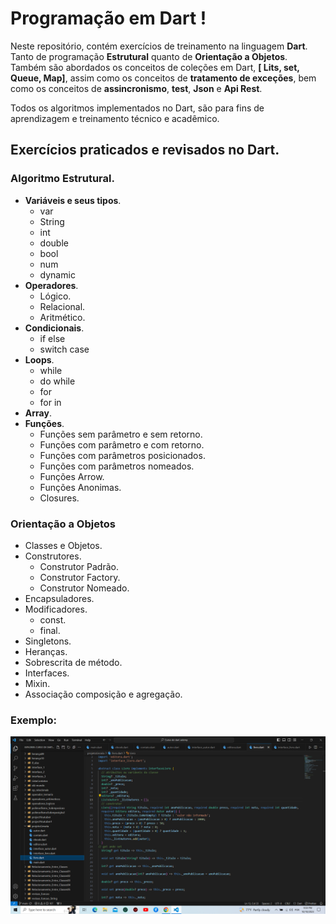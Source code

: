 # Programação em Dart !
Neste repositório, contém exercícios de treinamento na linguagem **Dart**. 
Tanto de programação **Estrutural** quanto de **Orientação a Objetos**. Também são abordados os conceitos de coleções em Dart, **[ Lits, set, Queue, Map]**, assim como os conceitos de **tratamento de exceções**, bem como os conceitos de **assincronismo**, **test**, **Json** e **Api Rest**.

Todos os algoritmos implementados no Dart, são para fins de aprendizagem e treinamento técnico e acadêmico.

## Exercícios praticados e revisados no Dart.

### Algoritmo Estrutural.

* **Variáveis e seus tipos**.
   * var 
   * String
   * int
   * double
   * bool
   * num
   * dynamic
* **Operadores**.
   * Lógico.
   * Relacional.
   * Aritmético.
* **Condicionais**.
   * if else
   * switch case
* **Loops**.
   * while
   * do while
   * for
   * for in
* **Array**.
* **Funções**.
  * Funções sem parâmetro e sem retorno.
  * Funções com parâmetro e com retorno.
  * Funções com parâmetros posicionados.
  * Funções com parâmetros nomeados.
  * Funções Arrow.
  * Funções Anonimas.
  * Closures.
   

### Orientação a Objetos
  * Classes e Objetos.
  * Construtores.
    * Construtor Padrão.
    * Construtor Factory.
    * Construtor Nomeado.
  * Encapsuladores.
  * Modificadores.
    * const.
    * final.
  * Singletons.
  * Heranças.
  * Sobrescrita de método.
  * Interfaces.
  * Mixin.
  * Associação composição e agregação.

 ### Exemplo:
 ![Exercício de Livraria em Dart.](assets/agregação_composicao_herança_classesAbstratas.png)
